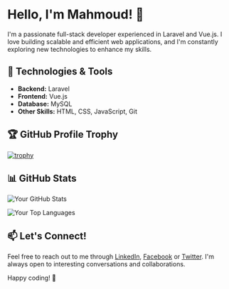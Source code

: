 # Hello, I'm Mahmoud! 👋

I'm a passionate full-stack developer experienced in Laravel and Vue.js. I love building scalable and efficient web applications, and I'm constantly exploring new technologies to enhance my skills.

## 🔧 Technologies & Tools
- **Backend:** Laravel
- **Frontend:** Vue.js
- **Database:** MySQL
- **Other Skills:** HTML, CSS, JavaScript, Git

## 🏆 GitHub Profile Trophy

[![trophy](https://github-profile-trophy.vercel.app/?username=Benjaber-98)](https://github.com/Benjaber-98/github-profile-trophy)

## 📊 GitHub Stats

![Your GitHub Stats](https://github-readme-stats.vercel.app/api?username=Benjaber-98&show_icons=true&theme=dark)

![Your Top Languages](https://github-readme-stats.vercel.app/api/top-langs/?username=Benjaber-98&layout=compact&theme=dark)

## 📫 Let's Connect!

Feel free to reach out to me through [LinkedIn](https://www.linkedin.com/in/mahmoud-ben-jabir-240342134/), [Facebook](https://www.facebook.com/mahmoud.benja) or [Twitter](https://twitter.com/Benjaber98). I'm always open to interesting conversations and collaborations.

Happy coding! 🚀
